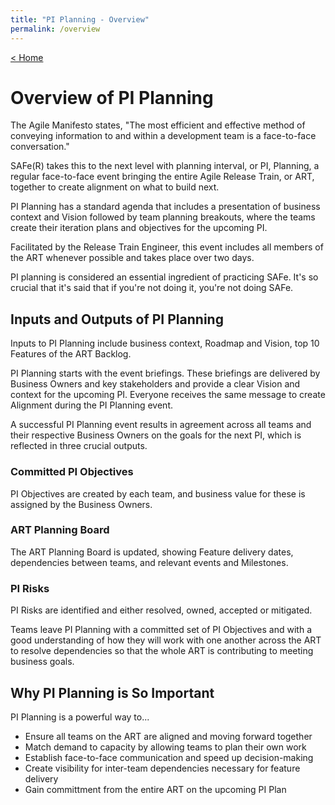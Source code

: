 ```yaml
---
title: "PI Planning - Overview"
permalink: /overview
---
```


[< Home](https://robertbarrow.github.io/pi-planning/)

# Overview of PI Planning

The Agile Manifesto states, "The most efficient and effective method of conveying information to and within a development team is a face-to-face conversation."

SAFe(R) takes this to the next level with planning interval, or PI, Planning, a regular face-to-face event bringing the entire Agile Release Train, or ART, together to create alignment on what to build next.

PI Planning has a standard agenda that includes a presentation of business context and Vision followed by team planning breakouts, where the teams create their iteration plans and objectives for the upcoming PI.

Facilitated by the Release Train Engineer, this event includes all members of the ART whenever possible and takes place over two days.

PI planning is considered an essential ingredient of practicing SAFe.  It's so crucial that it's said that if you're not doing it, you're not doing SAFe.

## Inputs and Outputs of PI Planning

Inputs to PI Planning include business context, Roadmap and Vision, top 10 Features of the ART Backlog.

PI Planning starts with the event briefings. These briefings are delivered by Business Owners and key stakeholders and provide a clear Vision and context for the upcoming PI.  Everyone receives the same message to create Alignment during the PI Planning event.

A successful PI Planning event results in agreement across all teams and their respective Business Owners on the goals for the next PI, which is reflected in three crucial outputs.

### Committed PI Objectives

PI Objectives are created by each team, and business value for these is assigned by the Business Owners.

### ART Planning Board

The ART Planning Board is updated, showing Feature delivery dates, dependencies between teams, and relevant events and Milestones.

### PI Risks

PI Risks are identified and either resolved, owned, accepted or mitigated.

Teams leave PI Planning with a committed set of PI Objectives and with a good understanding of how they will work with one another across the ART to resolve dependencies so that the whole ART is contributing to meeting business goals.

## Why PI Planning is So Important

PI Planning is a powerful way to...

- Ensure all teams on the ART are aligned and moving forward together
- Match demand to capacity by allowing teams to plan their own work
- Establish face-to-face communication and speed up decision-making
- Create visibility for inter-team dependencies necessary for feature delivery
- Gain committment from the entire ART on the upcoming PI Plan
